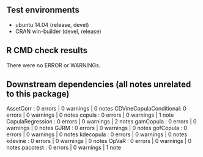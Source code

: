 ## Test environments
* ubuntu 14.04 (release, devel) 
* CRAN win-builder (devel, release)

## R CMD check results
There were no ERROR or WARNINGs. 

## Downstream dependencies (all notes unrelated to this package)
AssetCorr              : 0 errors | 0 warnings | 0 notes
CDVineCopulaConditional: 0 errors | 0 warnings | 0 notes
copula                 : 0 errors | 0 warnings | 1 note 
CopulaRegression       : 0 errors | 0 warnings | 2 notes
gamCopula              : 0 errors | 0 warnings | 0 notes
GJRM                   : 0 errors | 0 warnings | 0 notes 
gofCopula              : 0 errors | 0 warnings | 0 notes
kdecopula              : 0 errors | 0 warnings | 0 notes
kdevine                : 0 errors | 0 warnings | 0 notes
OpVaR                  : 0 errors | 0 warnings | 0 notes
pacotest               : 0 errors | 0 warnings | 1 note 
